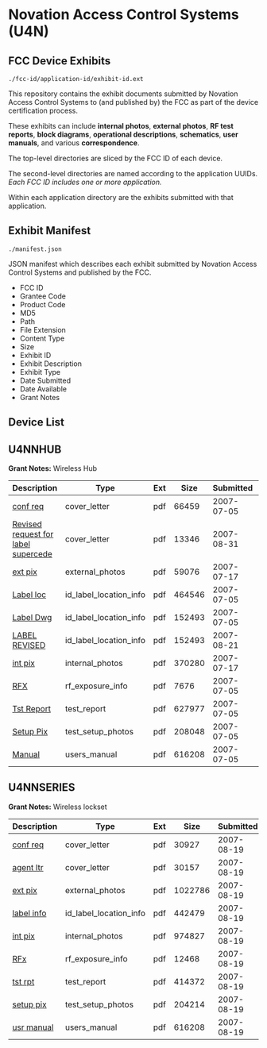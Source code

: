 # Novation Access Control Systems (U4N)
## FCC Device Exhibits

```
./fcc-id/application-id/exhibit-id.ext
```

This repository contains the exhibit documents submitted by Novation Access Control Systems to (and published by) the FCC as part of the device certification process.

These exhibits can include **internal photos**, **external photos**, **RF test reports**, **block diagrams**, **operational descriptions**, **schematics**, **user manuals**, and various **correspondence**.

The top-level directories are sliced by the FCC ID of each device.

The second-level directories are named according to the application UUIDs. *Each FCC ID includes one or more application.*

Within each application directory are the exhibits submitted with that application. 

## Exhibit Manifest

```
./manifest.json
```

JSON manifest which describes each exhibit submitted by Novation Access Control Systems and published by the FCC.

- FCC ID
- Grantee Code
- Product Code
- MD5
- Path
- File Extension
- Content Type
- Size
- Exhibit ID
- Exhibit Description
- Exhibit Type
- Date Submitted
- Date Available
- Grant Notes

## Device List
## U4NNHUB
**Grant Notes:** Wireless Hub

| Description | Type | Ext | Size | Submitted | Available |
| ----------- | ---- | --- | ---- | --------- | --------- |
| [conf req](U4NNHUB/314252142498d5a618aaa7225dce23f2/812042.pdf) | cover_letter | pdf | 66459 | 2007-07-05 | 2007-07-24 |
| [Revised request for label supercede](U4NNHUB/314252142498d5a618aaa7225dce23f2/837592.pdf) | cover_letter | pdf | 13346 | 2007-08-31 | 2007-07-24 |
| [ext pix](U4NNHUB/314252142498d5a618aaa7225dce23f2/816607.pdf) | external_photos | pdf | 59076 | 2007-07-17 | 2007-07-24 |
| [Label loc](U4NNHUB/314252142498d5a618aaa7225dce23f2/812046.pdf) | id_label_location_info | pdf | 464546 | 2007-07-05 | 2007-07-24 |
| [Label Dwg](U4NNHUB/314252142498d5a618aaa7225dce23f2/812047.pdf) | id_label_location_info | pdf | 152493 | 2007-07-05 | 2007-07-24 |
| [LABEL REVISED](U4NNHUB/314252142498d5a618aaa7225dce23f2/812047.pdf) | id_label_location_info | pdf | 152493 | 2007-08-21 | 2007-07-24 |
| [int pix](U4NNHUB/314252142498d5a618aaa7225dce23f2/816608.pdf) | internal_photos | pdf | 370280 | 2007-07-17 | 2007-07-24 |
| [RFX](U4NNHUB/314252142498d5a618aaa7225dce23f2/812049.pdf) | rf_exposure_info | pdf | 7676 | 2007-07-05 | 2007-07-24 |
| [Tst Report](U4NNHUB/314252142498d5a618aaa7225dce23f2/812050.pdf) | test_report | pdf | 627977 | 2007-07-05 | 2007-07-24 |
| [Setup Pix](U4NNHUB/314252142498d5a618aaa7225dce23f2/812051.pdf) | test_setup_photos | pdf | 208048 | 2007-07-05 | 2007-07-24 |
| [Manual](U4NNHUB/314252142498d5a618aaa7225dce23f2/812052.pdf) | users_manual | pdf | 616208 | 2007-07-05 | 2007-07-24 |
## U4NNSERIES
**Grant Notes:** Wireless lockset

| Description | Type | Ext | Size | Submitted | Available |
| ----------- | ---- | --- | ---- | --------- | --------- |
| [conf req](U4NNSERIES/db421afce4f0f2f6f9780cf999cde64d/830853.pdf) | cover_letter | pdf | 30927 | 2007-08-19 | 2007-08-19 |
| [agent ltr](U4NNSERIES/db421afce4f0f2f6f9780cf999cde64d/830854.pdf) | cover_letter | pdf | 30157 | 2007-08-19 | 2007-08-19 |
| [ext pix](U4NNSERIES/db421afce4f0f2f6f9780cf999cde64d/830855.pdf) | external_photos | pdf | 1022786 | 2007-08-19 | 2007-08-19 |
| [label info](U4NNSERIES/db421afce4f0f2f6f9780cf999cde64d/830857.pdf) | id_label_location_info | pdf | 442479 | 2007-08-19 | 2007-08-19 |
| [int pix](U4NNSERIES/db421afce4f0f2f6f9780cf999cde64d/830856.pdf) | internal_photos | pdf | 974827 | 2007-08-19 | 2007-08-19 |
| [RFx](U4NNSERIES/db421afce4f0f2f6f9780cf999cde64d/830859.pdf) | rf_exposure_info | pdf | 12468 | 2007-08-19 | 2007-08-19 |
| [tst rpt](U4NNSERIES/db421afce4f0f2f6f9780cf999cde64d/830861.pdf) | test_report | pdf | 414372 | 2007-08-19 | 2007-08-19 |
| [setup pix](U4NNSERIES/db421afce4f0f2f6f9780cf999cde64d/830862.pdf) | test_setup_photos | pdf | 204214 | 2007-08-19 | 2007-08-19 |
| [usr manual](U4NNSERIES/db421afce4f0f2f6f9780cf999cde64d/812052.pdf) | users_manual | pdf | 616208 | 2007-08-19 | 2007-08-19 |
